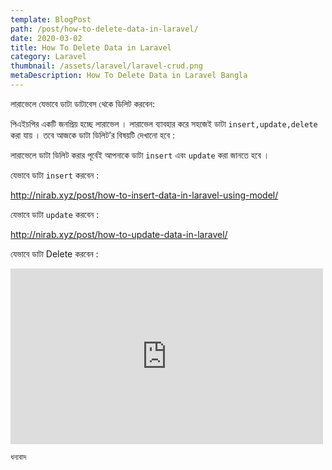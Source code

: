 ```yaml
---
template: BlogPost
path: /post/how-to-delete-data-in-laravel/
date: 2020-03-02
title: How To Delete Data in Laravel
category: Laravel
thumbnail: /assets/laravel/laravel-crud.png
metaDescription: How To Delete Data in Laravel Bangla
---
```


লারাভেলে যেভাবে ডাটা ডাটাবেস থেকে ডিলিট করবেন:

পিএইচপির একটি জনপ্রিয় হচ্ছে লারাভেল । লারাভেল ব্যাবহার করে সহজেই ডাটা `insert,update,delete` করা যায় । তবে আজকে ডাটা ডিলিট’র বিষয়টি দেখানো হবে :

লারাভেলে ডাটা ডিলিট করার পূর্বেই আপনাকে ডাটা `insert` এবং `update` করা জানতে হবে ।

যেভাবে ডাটা `insert` করবেন :

http://nirab.xyz/post/how-to-insert-data-in-laravel-using-model/

যেভাবে ডাটা `update` করবেন :

http://nirab.xyz/post/how-to-update-data-in-laravel/

যেভাবে ডাটা Delete করবেন :

<iframe width="500" height="281" src="https://www.youtube.com/embed/5SgPc3LkbXU" frameborder="0" allow="accelerometer; autoplay; encrypted-media; gyroscope; picture-in-picture" allowfullscreen></iframe>

`ধন্যবাদ`
